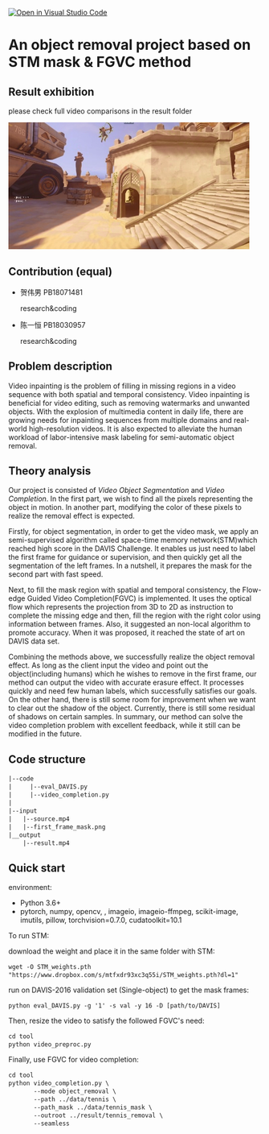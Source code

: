 [![Open in Visual Studio Code](https://classroom.github.com/assets/open-in-vscode-f059dc9a6f8d3a56e377f745f24479a46679e63a5d9fe6f495e02850cd0d8118.svg)](https://classroom.github.com/online_ide?assignment_repo_id=6406247&assignment_repo_type=AssignmentRepo)



# An object removal project based on STM mask & FGVC method



## Result exhibition

please check full video comparisons in the result folder

![game](result/30.png)



## Contribution (equal)

- 贺伟男 PB18071481

    research&coding 

- 陈一恒 PB18030957

    research&coding 



## Problem description

Video inpainting is the problem of filling in missing regions in a video sequence with both spatial and temporal consistency. Video inpainting is beneficial for video editing, such as removing watermarks and unwanted objects. With the explosion of multimedia content in daily life, there are growing needs for inpainting sequences from multiple domains and real-world high-resolution videos. It is also expected to alleviate the human workload of labor-intensive mask labeling for semi-automatic object removal.


## Theory analysis

Our project is consisted of *Video Object Segmentation* and *Video Completion*. In the first part, we wish to find all the pixels representing the object in motion. In another part, modifying the color of these pixels to realize the removal effect is expected. 

Firstly, for object segmentation, in order to get the video mask, we apply an semi-supervised algorithm called space-time memory network(STM)which reached high score in the  DAVIS Challenge. It enables us just need to label the first frame for guidance or supervision, and then quickly get all the segmentation of the left frames. In a nutshell, it prepares the mask for the second part with fast speed.

Next, to fill the mask region with spatial and temporal consistency, the Flow-edge Guided Video Completion(FGVC) is implemented. It uses the optical flow which represents the projection from 3D to 2D as instruction to complete the missing edge and then, fill the region with the right color using information between frames. Also, it suggested an non-local algorithm to promote accuracy. When it was proposed, it reached the state of art on DAVIS data set.

Combining the methods above, we successfully realize the object removal effect. As long as the client input the video and point out the object(including humans) which he wishes to remove in the first frame, our method can output the video with accurate erasure effect. It processes quickly and need few human labels, which successfully satisfies our goals. On the other hand, there is still some room for improvement when we want to clear out the shadow of the object. Currently, there is still some residual of shadows on certain samples. In summary, our method can solve the video completion problem with excellent feedback, while it still can be modified in the future.



## Code structure

```
|--code
|     |--eval_DAVIS.py
|     |--video_completion.py
|
|--input
|	|--source.mp4
|	|--first_frame_mask.png
|__output
	|--result.mp4
```





## Quick start

environment: 

- Python 3.6+ 
- pytorch, numpy, opencv, , imageio, imageio-ffmpeg, scikit-image, imutils, pillow, torchvision=0.7.0, cudatoolkit=10.1

To run STM:

download the weight and place it in the same folder with STM:

```
wget -O STM_weights.pth "https://www.dropbox.com/s/mtfxdr93xc3q55i/STM_weights.pth?dl=1"
```

run on DAVIS-2016 validation set (Single-object) to get the mask frames:

```
python eval_DAVIS.py -g '1' -s val -y 16 -D [path/to/DAVIS]
```

Then, resize the video to satisfy the followed FGVC's need:

```
cd tool
python video_preproc.py
```

Finally, use FGVC for video completion:

```
cd tool
python video_completion.py \
       --mode object_removal \
       --path ../data/tennis \
       --path_mask ../data/tennis_mask \
       --outroot ../result/tennis_removal \
       --seamless
```

